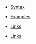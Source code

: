 - [Syntax](Ruby/Basic.md)
- [Examples](Ruby/Examples.md)
- [Links](Ruby/Links.md)

- [Links](downloads.md)


<!-- - [Rich Text Editor WYSIWYG](RichTextEditorWYSIWYG.md)
- [Dropdown](Dropdown.md)
- [Character Counter](CharacterCounter.md)
- [Colour](Colour.md) -->
